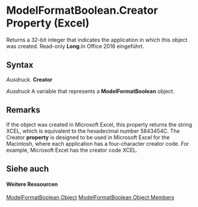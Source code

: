
# ModelFormatBoolean.Creator Property (Excel)

Returns a 32-bit integer that indicates the application in which this object was created. Read-only  **Long**.In Office 2016 eingeführt.


## Syntax

 _Ausdruck_. **Creator**

 _Ausdruck_ A variable that represents a **ModelFormatBoolean** object.


## Remarks

If the object was created in Microsoft Excel, this property returns the string XCEL, which is equivalent to the hexadecimal number 5843454C. The Creator  **property** is designed to be used in Microsoft Excel for the Macintosh, where each application has a four-character creator code. For example, Microsoft Excel has the creator code XCEL.


## Siehe auch


#### Weitere Ressourcen


[ModelFormatBoolean Object](b6a43c30-1dd9-39e0-86dc-fd229bb51c87.md)
[ModelFormatBoolean Object Members](http://msdn.microsoft.com/library/33573cbb-c8f8-729a-a7fc-184cc05003f9%28Office.15%29.aspx)